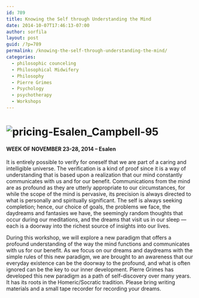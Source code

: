 ```yaml
---
id: 789
title: Knowing the Self through Understanding the Mind
date: 2014-10-07T17:46:13-07:00
author: sorfila
layout: post
guid: /?p=789
permalink: /knowing-the-self-through-understanding-the-mind/
categories:
  - philosophic counceling
  - Philosophical Midwifery
  - Philosophy
  - Pierre Grimes
  - Psychology
  - psychotherapy
  - Workshops
---
```

# <img class="alignnone size-large wp-image-787" src="/assets/images/wp-content/uploads/2013/02/pricing-Esalen_Campbell-95-940x626.jpg" alt="pricing-Esalen_Campbell-95" width="850" height="566" srcset="/assets/images/wp-content/uploads/2013/02/pricing-Esalen_Campbell-95-940x626.jpg 940w, /assets/images/wp-content/uploads/2013/02/pricing-Esalen_Campbell-95-450x300.jpg 450w, /assets/images/wp-content/uploads/2013/02/pricing-Esalen_Campbell-95.jpg 1500w" sizes="(max-width: 850px) 100vw, 850px" />

#### WEEK OF NOVEMBER 23-28, 2014 &#8211; Esalen

It is entirely possible to verify for oneself that we are part of a caring and intelligible universe. The verification is a kind of proof since it is a way of understanding that is based upon a realization that our mind constantly communicates with us and for our benefit. Communications from the mind are as profound as they are utterly appropriate to our circumstances, for while the scope of the mind is pervasive, its precision is always directed to what is personally and spiritually significant. The self is always seeking completion; hence, our choice of goals, the problems we face, the daydreams and fantasies we have, the seemingly random thoughts that occur during our meditations, and the dreams that visit us in our sleep — each is a doorway into the richest source of insights into our lives.

During this workshop, we will explore a new paradigm that offers a profound understanding of the way the mind functions and communicates with us for our benefit. As we focus on our dreams and daydreams with the simple rules of this new paradigm, we are brought to an awareness that our everyday existence can be the doorway to the profound, and what is often ignored can be the key to our inner development. Pierre Grimes has developed this new paradigm as a path of self-discovery over many years. It has its roots in the Homeric/Socratic tradition. Please bring writing materials and a small tape recorder for recording your dreams.
